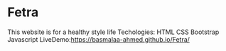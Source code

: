 # Fetra
This website is for a healthy style life
Techologies:
HTML CSS Bootstrap Javascript
LiveDemo:https://basmalaa-ahmed.github.io/Fetra/
